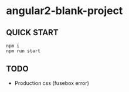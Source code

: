 # angular2-blank-project

## QUICK START
```
npm i 
npm run start
```

## TODO
* Production css (fusebox error)
